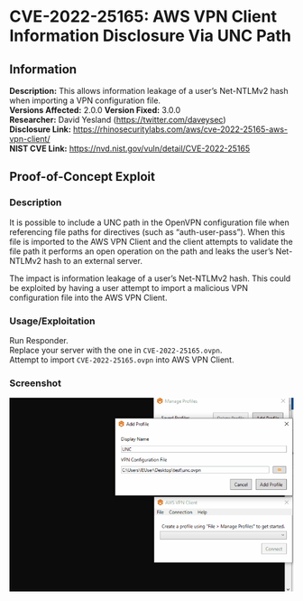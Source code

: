 # CVE-2022-25165: AWS VPN Client Information Disclosure Via UNC Path

## Information
**Description:** This allows information leakage of a user’s Net-NTLMv2 hash when importing a VPN configuration file.  
**Versions Affected:** 2.0.0
**Version Fixed:** 3.0.0    
**Researcher:** David Yesland (https://twitter.com/daveysec)  
**Disclosure Link:** https://rhinosecuritylabs.com/aws/cve-2022-25165-aws-vpn-client/  
**NIST CVE Link:** https://nvd.nist.gov/vuln/detail/CVE-2022-25165  

## Proof-of-Concept Exploit
### Description
It is possible to include a UNC path in the OpenVPN configuration file when referencing file paths for directives (such as “auth-user-pass”). When this file is imported to the AWS VPN Client and the client attempts to validate the file path it performs an open operation on the path and leaks the user’s Net-NTLMv2 hash to an external server.

The impact is information leakage of a user’s Net-NTLMv2 hash. This could be exploited by having a user attempt to import a malicious VPN configuration file into the AWS VPN Client.  

### Usage/Exploitation
Run Responder.  
Replace your server with the one in `CVE-2022-25165.ovpn`.  
Attempt to import `CVE-2022-25165.ovpn` into AWS VPN Client.  

### Screenshot
![Alt-text that shows up on hover](poc_image.gif)
